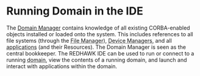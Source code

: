 # Running Domain in the IDE

The [Domain Manager](../runtime-environment/domain-manager.html) contains knowledge of all existing CORBA-enabled objects installed or loaded onto the system. This includes references to all file systems (through the <abbr title="See Glossary.">File Manager</abbr>), <abbr title="See Glossary.">Device Managers</abbr>, and all <abbr title="See Glossary.">applications</abbr> (and their Resources). The Domain Manager is seen as the central bookkeeper. The REDHAWK IDE can be used to run or connect to a running <abbr title="See Glossary.">domain</abbr>, view the contents of a running domain, and launch and interact with applications within the domain.

